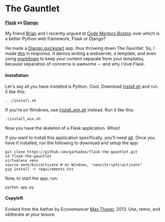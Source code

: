 # The Gauntlet

#### [Flask](http://flask.pocoo.org/) vs [Django](https://www.djangoproject.com/)

My friend [Brian](https://github.com/briandant) and I recently argued at [Code Mentors Boston](http://www.meetup.com/Code-Mentors-Boston/) over which is a better Python web framework, Flask or Django?

He made a [Django quickstart](http://django-quickstart.herokuapp.com/) app, thus throwing down The Gauntlet. So, I made [this](https://github.com/garbados/flask-the-gauntlet) in response. It demos writing a webserver, a template, and even using [markdown](http://daringfireball.net/projects/markdown/) to keep your content separate from your templates, because separation of concerns is awesome -- and why I love Flask.

#### Installation

Let's say all you have installed is Python. Cool. Download [install.sh](https://raw.github.com/garbados/flask-the-gauntlet/master/install.sh) and run it like this:

	. ./install.sh

If you're on Windows, use [install_win.sh](https://raw.github.com/garbados/flask-the-gauntlet/master/install_win.sh) instead. Run it like this:

	.\install_win.sh

Now you have the skeleton of a Flask application. Whoo!

If you want to install this application specifically, you'll need [git](http://git-scm.com/). Once you have it installed, run the following to download and setup the app:

	git clone https://github.com/garbados/flask-the-gauntlet.git
	cd flask-the-gauntlet
	virtualenv venv
	source venv/bin/activate # on Windows, "venv\Scripts\activate"
	pip install -r requirements.txt

Now, to start the app, run:

	python app.py

#### Copyleft

Evoked from the Aether by Economancer [Max Thayer](https://github.com/garbados/), 2013. Use, remix, and obliterate at your leisure.